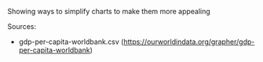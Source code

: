 Showing ways to simplify charts to make them more appealing

Sources:
 - gdp-per-capita-worldbank.csv (https://ourworldindata.org/grapher/gdp-per-capita-worldbank)